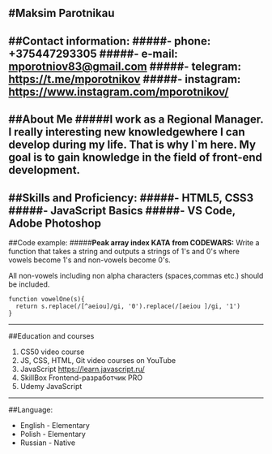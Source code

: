 
#Maksim Parotnikau
---
##Contact information:
#####**- phone:** +375447293305
#####**- e-mail:** mporotniov83@gmail.com
#####**- telegram:** https://t.me/mporotnikov
#####**- instagram:** https://www.instagram.com/mporotnikov/
---
##About Me
#####I work as a Regional Manager.  I really interesting new knowledgewhere I can develop during my life. That is why I`m here. My goal is to gain knowledge in the field of front-end development.
---
##Skills and Proficiency:
#####- HTML5, CSS3
#####- JavaScript Basics
#####- VS Code, Adobe Photoshop
---
##Code example:
#####**Peak array index KATA from CODEWARS:** 
Write a function that takes a string and outputs a strings of 1's and 0's where vowels become 1's and non-vowels become 0's.

All non-vowels including non alpha characters (spaces,commas etc.) should be included.
```
function vowelOne(s){
  return s.replace(/[^aeiou]/gi, '0').replace(/[aeiou ]/gi, '1')
}
```
---
##Education and courses
1. CS50 video course
2. JS, CSS, HTML, Git video courses on YouTube 
3. JavaScript https://learn.javascript.ru/
4. SkillBox Frontend-разработчик PRO
4. Udemy JavaScript 
---
##Language:
- English - Elementary 
- Polish  - Elementary 
- Russian - Native



